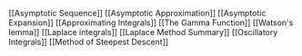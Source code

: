 [[Asymptotic Sequence]]
[[Asymptotic Approximation]]
[[Asymptotic Expansion]]
[[Approximating Integrals]]
[[The Gamma Function]]
[[Watson's lemma]]
[[Laplace integrals]]
[[Laplace Method Summary]]
[[Oscillatory Integrals]]
[[Method of Steepest Descent]]